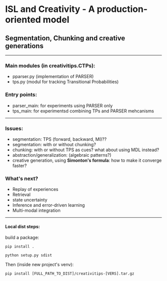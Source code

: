# ISL and Creativity - A production-oriented model
## Segmentation, Chunking and creative generations

____________________________

### Main modules (in creativitips.CTPs):
- pparser.py (implementation of PARSER)
- tps.py (modul for tracking Transitional Probabilities)


### Entry points:
- parser_main: for experiments using PARSER only
- tps_main: for experimentsd combining TPs and PARSER mehcanisms

____________________________

### Issues: 
- segmentation: TPS (forward, backward, MI)??
- segmentation: with or without chunking?
- chunking: with or without TPS as cues? what about using MDL instead?
- abstraction/generalization: (algebraic patterns?)
- creative generation, using **Simonton's formula**: how to make it converge faster?


### What's next?
- Replay of experiences
- Retrieval
- state uncertainty
- Inference and error-driven learning
- Multi-modal integration

--------------------------------

#### Local dist steps:
build a package:

`pip install .`

`python setup.py sdist`

Then (inside new project's venv):

`pip install [FULL_PATH_TO_DIST]/creativitips-[VERS].tar.gz`


